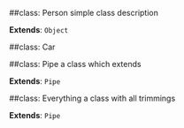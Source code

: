 <a name="Person"></a>

##class: Person
simple class description

**Extends**: `Object`  
<a name="Car"></a>

##class: Car
<a name="Pipe"></a>

##class: Pipe
a class which extends

**Extends**: `Pipe`  
<a name="Everything"></a>

##class: Everything
a class with all trimmings

**Extends**: `Pipe`  
